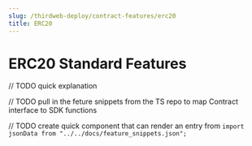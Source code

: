 ```yaml
---
slug: /thirdweb-deploy/contract-features/erc20
title: ERC20
---
```


# ERC20 Standard Features

// TODO quick explanation

// TODO pull in the feture snippets from the TS repo to map Contract interface to SDK functions

// TODO create quick component that can render an entry from `import jsonData from "../../docs/feature_snippets.json";`
